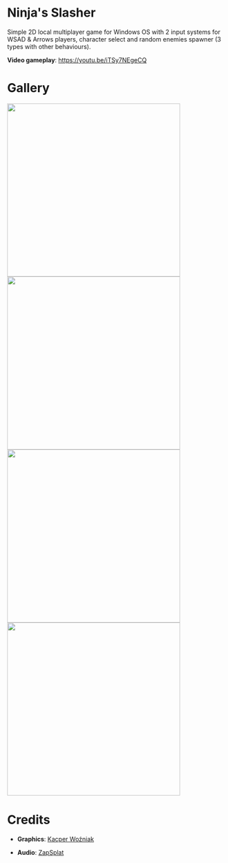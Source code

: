 # Ninja's Slasher
 Simple 2D local multiplayer game for Windows OS with 2 input systems for WSAD & Arrows players, character select and random enemies spawner (3 types with other behaviours).
 
 **Video gameplay**: https://youtu.be/iTSy7NEgeCQ
 
# Gallery
 <img src="https://i.imgur.com/xytfXR6.png" width="400"/> <img src="https://i.imgur.com/7jdIGiC.png" width="400"/>
 <img src="https://i.imgur.com/PD72sKE.png" width="400"/> <img src="https://i.imgur.com/6deTYYp.png" width="400"/>

# Credits
  - **Graphics**: [Kacper Woźniak](mailto:kacper.wozniiak@gmail.com)

  - **Audio**: [ZapSplat](https://www.zapsplat.com/)

